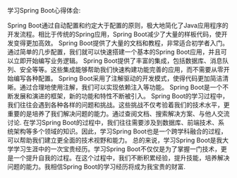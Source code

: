 学习Spring Boot心得体会:

Spring Boot通过自动配置和约定大于配置的原则，极大地简化了Java应用程序的开发流程。相比于传统的Spring应用，Spring Boot减少了大量的样板代码，使开发变得更加高效。
Spring Boot提供了大量的文档和教程，非常适合初学者入门。通过简单的几步配置，我们就可以快速搭建一个基本的Spring Boot应用，并且可以立即开始编写业务逻辑。
Spring Boot提供了丰富的集成，包括数据库、消息队列、安全等等。这些集成能够帮助我们快速构建功能完善的应用，而不需要从零开始编写各种配置。
Spring Boot采用了注解驱动的开发模式，使得代码更加简洁清晰。通过合理地使用注解，我们可以实现依赖注入等功能。
Spring Boot是一个不断发展和演进的框架，新的功能和特性不断被引入。
Spring Boot的学习过程中，我们往往会遇到各种各样的问题和挑战。这些挑战不仅考验着我们的技术水平，更重要的是培养了我们解决问题的能力。通过查阅文档、搜索解决方案、与他人交流讨论.
在学习Spring Boot的过程中，我们往往需要涉及到数据库、前端技术、系统架构等多个领域的知识。因此，学习Spring Boot也是一个跨学科融合的过程，可以帮助我们建立更全面的技术视野和能力。
总的来说，学习Spring Boot是我大学学习生涯中的一次宝贵经历。学习Spring Boot不仅仅是为了掌握一门技术，更是一个提升自我的过程。在这个过程中，我们不断积累经验，提升技能，培养解决问题的能力。我相信Spring Boot的学习经历将成为我宝贵的财富.